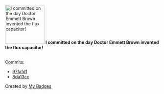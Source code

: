 <img src="https://my-badges.github.io/my-badges/delorean.png" alt="I committed on the day Doctor Emmett Brown invented the flux capacitor!" title="I committed on the day Doctor Emmett Brown invented the flux capacitor!" width="128">
<strong>I committed on the day Doctor Emmett Brown invented the flux capacitor!</strong>
<br><br>

Commits:

- <a href="https://github.com/Sajjon/rad/commit/97fafd1c666a6fb8104f101e8ae5f3e80ccadfdf">97fafd1</a>
- <a href="https://github.com/Sajjon/radixdlt-swift-archive/commit/8da13ccb41e0107a8eb9ce79fded73521161a5f8">8da13cc</a>


Created by <a href="https://github.com/my-badges/my-badges">My Badges</a>